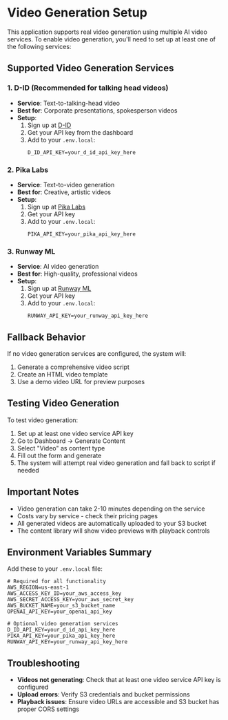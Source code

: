 # Video Generation Setup

This application supports real video generation using multiple AI video services. To enable video generation, you'll need to set up at least one of the following services:

## Supported Video Generation Services

### 1. D-ID (Recommended for talking head videos)
- **Service**: Text-to-talking-head video
- **Best for**: Corporate presentations, spokesperson videos
- **Setup**:
  1. Sign up at [D-ID](https://www.d-id.com/)
  2. Get your API key from the dashboard
  3. Add to your `.env.local`:
     ```
     D_ID_API_KEY=your_d_id_api_key_here
     ```

### 2. Pika Labs
- **Service**: Text-to-video generation
- **Best for**: Creative, artistic videos
- **Setup**:
  1. Sign up at [Pika Labs](https://pika.art/)
  2. Get your API key
  3. Add to your `.env.local`:
     ```
     PIKA_API_KEY=your_pika_api_key_here
     ```

### 3. Runway ML
- **Service**: AI video generation
- **Best for**: High-quality, professional videos
- **Setup**:
  1. Sign up at [Runway ML](https://runwayml.com/)
  2. Get your API key
  3. Add to your `.env.local`:
     ```
     RUNWAY_API_KEY=your_runway_api_key_here
     ```

## Fallback Behavior

If no video generation services are configured, the system will:
1. Generate a comprehensive video script
2. Create an HTML video template
3. Use a demo video URL for preview purposes

## Testing Video Generation

To test video generation:
1. Set up at least one video service API key
2. Go to Dashboard → Generate Content
3. Select "Video" as content type
4. Fill out the form and generate
5. The system will attempt real video generation and fall back to script if needed

## Important Notes

- Video generation can take 2-10 minutes depending on the service
- Costs vary by service - check their pricing pages
- All generated videos are automatically uploaded to your S3 bucket
- The content library will show video previews with playback controls

## Environment Variables Summary

Add these to your `.env.local` file:

```env
# Required for all functionality
AWS_REGION=us-east-1
AWS_ACCESS_KEY_ID=your_aws_access_key
AWS_SECRET_ACCESS_KEY=your_aws_secret_key
AWS_BUCKET_NAME=your_s3_bucket_name
OPENAI_API_KEY=your_openai_api_key

# Optional video generation services
D_ID_API_KEY=your_d_id_api_key_here
PIKA_API_KEY=your_pika_api_key_here
RUNWAY_API_KEY=your_runway_api_key_here
```

## Troubleshooting

- **Videos not generating**: Check that at least one video service API key is configured
- **Upload errors**: Verify S3 credentials and bucket permissions
- **Playback issues**: Ensure video URLs are accessible and S3 bucket has proper CORS settings
